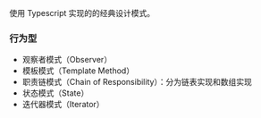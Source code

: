 
使用 Typescript 实现的的经典设计模式。

### 行为型

- 观察者模式（Observer）
- 模板模式（Template Method）
- 职责链模式（Chain of Responsibility）：分为链表实现和数组实现
- 状态模式（State）
- 迭代器模式（Iterator）
